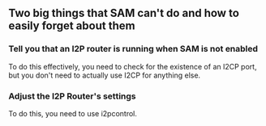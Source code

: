 Two big things that SAM can't do and how to easily forget about them
--------------------------------------------------------------------

### Tell you that an I2P router is running when SAM is not enabled

To do this effectively, you need to check for the existence of an I2CP port, but
you don't need to actually use I2CP for anything else.

### Adjust the I2P Router's settings

To do this, you need to use i2pcontrol.
